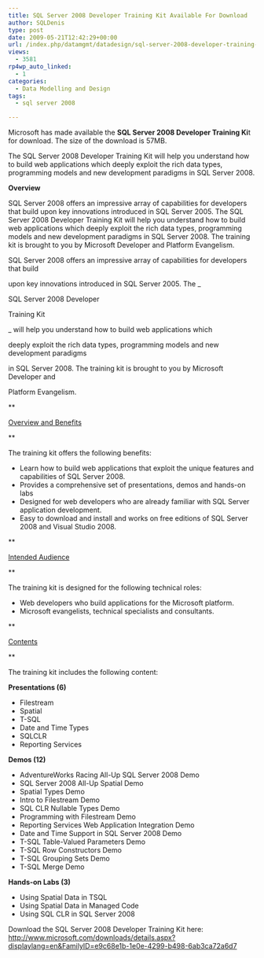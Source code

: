 ```yaml
---
title: SQL Server 2008 Developer Training Kit Available For Download
author: SQLDenis
type: post
date: 2009-05-21T12:42:29+00:00
url: /index.php/datamgmt/datadesign/sql-server-2008-developer-training-kit-a/
views:
  - 3581
rp4wp_auto_linked:
  - 1
categories:
  - Data Modelling and Design
tags:
  - sql server 2008

---
```

Microsoft has made available the **SQL Server 2008 Developer Training Ki**t for download. The size of the download is 57MB.

The SQL Server 2008 Developer Training Kit will help you understand how to build web applications which deeply exploit the rich data types, programming models and new development paradigms in SQL Server 2008.

**Overview**
  
SQL Server 2008 offers an impressive array of capabilities for developers that build upon key innovations introduced in SQL Server 2005. The SQL Server 2008 Developer Training Kit will help you understand how to build web applications which deeply exploit the rich data types, programming models and new development paradigms in SQL Server 2008. The training kit is brought to you by Microsoft Developer and Platform Evangelism. 

SQL Server 2008 offers an impressive array of capabilities for developers that build
    
upon key innovations introduced in SQL Server 2005. The _
      
SQL Server 2008 Developer
      
Training Kit
    
_ will help you understand how to build web applications which
    
deeply exploit the rich data types, programming models and new development paradigms
    
in SQL Server 2008. The training kit is brought to you by Microsoft Developer and
    
Platform Evangelism.

**
      
<u>Overview and Benefits</u>
    
** 
    
   

    
The training kit offers the following benefits:
     


  * Learn how to build web applications that exploit the unique features and capabilities of SQL Server 2008. 
  * Provides a comprehensive set of presentations, demos and hands-on labs
  * Designed for web developers who are already familiar with SQL Server application development. 
  * Easy to download and install and works on free editions of SQL Server 2008 and Visual Studio 2008. 


    
**
      
<u>Intended Audience</u>
    
** 
    
   

    
The training kit is designed for the following technical roles:

  * Web developers who build applications for the Microsoft platform.
  * Microsoft evangelists, technical specialists and consultants.


    
**
      
<u>Contents</u>
    
** 
    
   

    
The training kit includes the following content:

**Presentations (6)**

  * Filestream
  * Spatial
  * T-SQL
  * Date and Time Types
  * SQLCLR
  * Reporting Services

**Demos (12)** 

  * AdventureWorks Racing All-Up SQL Server 2008 Demo
  * SQL Server 2008 All-Up Spatial Demo
  * Spatial Types Demo
  * Intro to Filestream Demo
  * SQL CLR Nullable Types Demo
  * Programming with Filestream Demo
  * Reporting Services Web Application Integration Demo
  * Date and Time Support in SQL Server 2008 Demo
  * T-SQL Table-Valued Parameters Demo
  * T-SQL Row Constructors Demo
  * T-SQL Grouping Sets Demo
  * T-SQL Merge Demo

**Hands-on Labs (3)**

  * Using Spatial Data in TSQL
  * Using Spatial Data in Managed Code
  * Using SQL CLR in SQL Server 2008

Download the SQL Server 2008 Developer Training Kit here: http://www.microsoft.com/downloads/details.aspx?displaylang=en&FamilyID=e9c68e1b-1e0e-4299-b498-6ab3ca72a6d7
